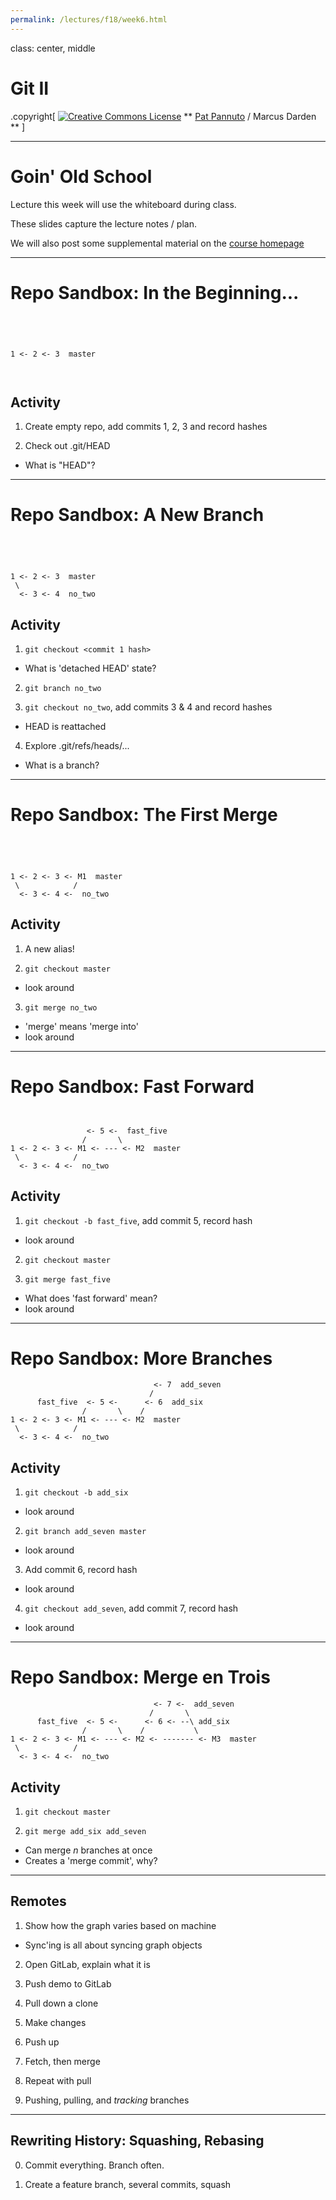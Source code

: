 ```yaml
---
permalink: /lectures/f18/week6.html
---
```


class: center, middle

# Git II

.copyright[
<a rel="license" href="http://creativecommons.org/licenses/by/4.0/"><img alt="Creative Commons License" style="border-width:0" src="https://i.creativecommons.org/l/by/4.0/88x31.png" /></a>
** [Pat Pannuto](http://patpannuto.com) / Marcus Darden **
]


---


# Goin' Old School

Lecture this week will use the whiteboard during class.

These slides capture the lecture notes / plan.

We will also post some supplemental material on the [course homepage](https://c4cs.github.io/#schedule)


---


# Repo Sandbox: In the Beginning...

```
   
   
   
   
1 <- 2 <- 3  master
   
   
```

## Activity

1. Create empty repo, add commits 1, 2, 3 and record hashes

2. Check out .git/HEAD
  - What is "HEAD"?


---


# Repo Sandbox: A New Branch

```
   
   
   
   
1 <- 2 <- 3  master
 \
  <- 3 <- 4  no_two
```

## Activity

1. `git checkout <commit 1 hash>`
  - What is 'detached HEAD' state?

2. `git branch no_two`

3. `git checkout no_two`, add commits 3 & 4 and record hashes
  - HEAD is reattached

4. Explore .git/refs/heads/...
  - What is a branch?


---


# Repo Sandbox: The First Merge

```
   
   
   
   
1 <- 2 <- 3 <- M1  master
 \            /
  <- 3 <- 4 <-  no_two
```

## Activity

1. A new alias!

2. `git checkout master`
  - look around

3. `git merge no_two`
  - 'merge' means 'merge into'
  - look around


---


# Repo Sandbox: Fast Forward

```
   
   
                 <- 5 <-  fast_five
                /       \
1 <- 2 <- 3 <- M1 <- --- <- M2  master
 \            /
  <- 3 <- 4 <-  no_two
```

## Activity

1. `git checkout -b fast_five`, add commit 5, record hash
  - look around

2. `git checkout master`

3. `git merge fast_five`
  - What does 'fast forward' mean?
  - look around


---


# Repo Sandbox: More Branches

```
                                <- 7  add_seven
                               /
      fast_five  <- 5 <-      <- 6  add_six
                /       \    /
1 <- 2 <- 3 <- M1 <- --- <- M2  master
 \            /
  <- 3 <- 4 <-  no_two
```

## Activity

1. `git checkout -b add_six`
  - look around

2. `git branch add_seven master`
  - look around

3. Add commit 6, record hash
  - look around

4. `git checkout add_seven`, add commit 7, record hash
  - look around


---


# Repo Sandbox: Merge en Trois

```
                                <- 7 <-  add_seven
                               /       \
      fast_five  <- 5 <-      <- 6 <- --\ add_six
                /       \    /           \
1 <- 2 <- 3 <- M1 <- --- <- M2 <- ------- <- M3  master
 \            /
  <- 3 <- 4 <-  no_two
```

## Activity

1. `git checkout master`

2. `git merge add_six add_seven`
  - Can merge *n* branches at once
  - Creates a 'merge commit', why?


---


## Remotes

1. Show how the graph varies based on machine
  - Sync'ing is all about syncing graph objects

2. Open GitLab, explain what it is

3. Push demo to GitLab

4. Pull down a clone

5. Make changes

6. Push up

7. Fetch, then merge

8. Repeat with pull

9. Pushing, pulling, and _tracking_ branches


---


## Rewriting History: Squashing, Rebasing

0. Commit everything. Branch often.

1. Create a feature branch, several commits, squash
